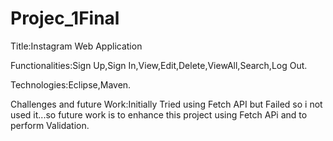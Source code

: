 # Projec_1Final


Title:Instagram Web Application

Functionalities:Sign Up,Sign In,View,Edit,Delete,ViewAll,Search,Log Out.

Technologies:Eclipse,Maven.

Challenges and future Work:Initially Tried using Fetch API but Failed so i not used it...so future work is to enhance this project using Fetch APi and to perform Validation.



